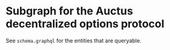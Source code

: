 Subgraph for the Auctus decentralized options protocol
==============
See `schema.graphql` for the entities that are queryable.